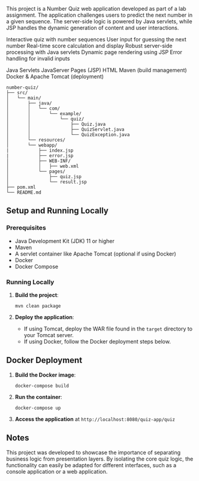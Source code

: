 <!-- Number Quiz Web Application -->
<!-- Overview -->
This project is a Number Quiz web application developed as part of a lab assignment. The application challenges users to predict the next number in a given sequence. The server-side logic is powered by Java servlets, while JSP handles the dynamic generation of content and user interactions.

<!-- Features -->
Interactive quiz with number sequences
User input for guessing the next number
Real-time score calculation and display
Robust server-side processing with Java servlets
Dynamic page rendering using JSP
Error handling for invalid inputs
<!-- Technologies Used -->
Java Servlets
JavaServer Pages (JSP)
HTML
Maven (build management)
Docker & Apache Tomcat (deployment)
<!-- Project Structure -->

```
number-quiz/
├── src/
│   └── main/
│       ├── java/
│       │   └── com/
│       │       └── example/
│       │           └── quiz/
│       │               ├── Quiz.java
│       │               ├── QuizServlet.java
│       │               └── QuizException.java
│       └── resources/
│       └── webapp/
|           ├── index.jsp
|           ├── error.jsp
│           ├── WEB-INF/
│           │   ├── web.xml
│           └── pages/
│               ├── quiz.jsp
│               └── result.jsp
├── pom.xml
└── README.md
```

## Setup and Running Locally

### Prerequisites

- Java Development Kit (JDK) 11 or higher
- Maven
- A servlet container like Apache Tomcat (optional if using Docker)
- Docker
- Docker Compose

### Running Locally

1. **Build the project**:
   ```
   mvn clean package
   ```

2. **Deploy the application**:
    - If using Tomcat, deploy the WAR file found in the `target` directory to your Tomcat server.
    - If using Docker, follow the Docker deployment steps below.

## Docker Deployment

1. **Build the Docker image**:
   ```
   docker-compose build
   ```

2. **Run the container**:
   ```
   docker-compose up
   ```

3. **Access the application** at `http://localhost:8080/quiz-app/quiz`

## Notes
This project was developed to showcase the importance of separating business logic from presentation layers. By isolating the core quiz logic, the functionality can easily be adapted for different interfaces, such as a console application or a web application.

